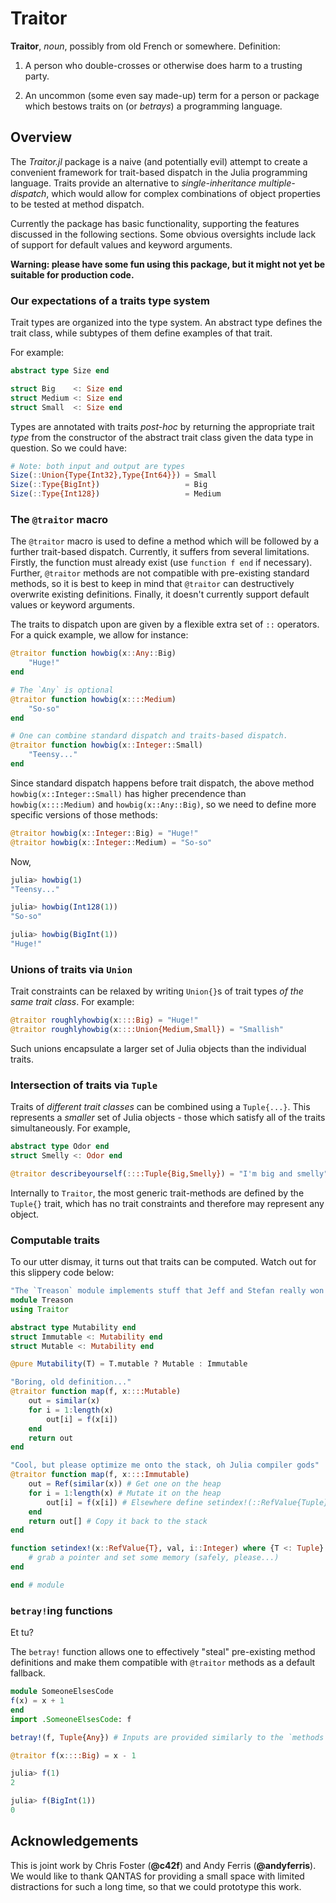 # Traitor

**Traitor**, *noun*, possibly from old French or somewhere. Definition:

1. A person who double-crosses or otherwise does harm to a trusting party.

2. An uncommon (some even say made-up) term for a person or package which
bestows traits on (or *betrays*) a programming language.

## Overview

The *Traitor.jl* package is a naive (and potentially evil) attempt to create a
convenient framework for trait-based dispatch in the Julia programming language.
Traits provide an alternative to *single-inheritance multiple-dispatch*,
which would allow for complex combinations of object properties to be tested
at method dispatch.

Currently the package has basic functionality, supporting the features
discussed in the following sections. Some obvious oversights include lack of
support for default values and keyword arguments.

**Warning: please have some fun using this package, but it might not yet be suitable for production code.**

### Our expectations of a traits type system

Trait types are organized into the type system. An abstract type defines the
trait class, while subtypes of them define examples of that trait.

For example:

```julia
abstract type Size end

struct Big    <: Size end
struct Medium <: Size end
struct Small  <: Size end
```

Types are annotated with traits *post-hoc* by returning the appropriate trait
*type* from the constructor of the abstract trait class given the data type in
question. So we could have:

```julia
# Note: both input and output are types
Size(::Union{Type{Int32},Type{Int64}}) = Small
Size(::Type{BigInt})                   = Big
Size(::Type{Int128})                   = Medium
```

### The `@traitor` macro

The `@traitor` macro is used to define a method which will be followed by a
further trait-based dispatch. Currently, it suffers from several limitations.
Firstly, the function must already exist (use `function f end` if necessary).
Further, `@traitor` methods are not compatible with pre-existing standard
methods, so it is best to keep in mind that `@traitor` can destructively
overwrite existing definitions. Finally, it doesn't currently support default
values or keyword arguments.

The traits to dispatch upon are given by a flexible extra set of `::` operators.
For a quick example, we allow for instance:
```julia
@traitor function howbig(x::Any::Big)
    "Huge!"
end

# The `Any` is optional
@traitor function howbig(x::::Medium)
    "So-so"
end

# One can combine standard dispatch and traits-based dispatch. 
@traitor function howbig(x::Integer::Small)
    "Teensy..."
end
```
Since standard dispatch happens before trait dispatch, the above method `howbig(x::Integer::Small)` has higher precendence than `howbig(x::::Medium)` and `howbig(x::Any::Big)`, so we need to define more specific versions of those methods:
```julia
@traitor howbig(x::Integer::Big) = "Huge!"
@traitor howbig(x::Integer::Medium) = "So-so"
```
Now,
```julia
julia> howbig(1)
"Teensy..."

julia> howbig(Int128(1))
"So-so"

julia> howbig(BigInt(1))
"Huge!"

```



### Unions of traits via `Union`

Trait constraints can be relaxed by writing `Union{}`s of trait types *of the
same trait class*. For example:
```julia
@traitor roughlyhowbig(x::::Big) = "Huge!"
@traitor roughlyhowbig(x::::Union{Medium,Small}) = "Smallish"
```

Such unions encapsulate a larger set of Julia objects than the individual traits.

### Intersection of traits via `Tuple`

Traits of *different trait classes* can be combined using a `Tuple{...}`. This
represents a *smaller* set of Julia objects - those which satisfy all of the
traits simultaneously. For example,
```julia
abstract type Odor end
struct Smelly <: Odor end

@traitor describeyourself(::::Tuple{Big,Smelly}) = "I'm big and smelly"
```

Internally to `Traitor`, the most generic trait-methods are defined by the
`Tuple{}` trait, which has no trait constraints and therefore may represent any
object.

### Computable traits

To our utter dismay, it turns out that traits can be computed. Watch out for
this slippery code below:

```julia
"The `Treason` module implements stuff that Jeff and Stefan really won't like."
module Treason
using Traitor

abstract type Mutability end
struct Immutable <: Mutability end
struct Mutable <: Mutability end

@pure Mutability(T) = T.mutable ? Mutable : Immutable

"Boring, old definition..."
@traitor function map(f, x::::Mutable)
    out = similar(x)
    for i = 1:length(x)
        out[i] = f(x[i])
    end
    return out
end

"Cool, but please optimize me onto the stack, oh Julia compiler gods"
@traitor function map(f, x::::Immutable)
    out = Ref(similar(x)) # Get one on the heap
    for i = 1:length(x) # Mutate it on the heap
        out[i] = f(x[i]) # Elsewhere define setindex!(::RefValue{Tuple}), etc
    end
    return out[] # Copy it back to the stack
end

function setindex!(x::RefValue{T}, val, i::Integer) where {T <: Tuple}
    # grab a pointer and set some memory (safely, please...)
end

end # module
```

### `betray!`ing functions

Et tu?

The `betray!` function allows one to effectively "steal"
pre-existing method definitions and make them compatible with `@traitor` methods
as a default fallback. 

```julia
module SomeoneElsesCode
f(x) = x + 1
end
import .SomeoneElsesCode: f

betray!(f, Tuple{Any}) # Inputs are provided similarly to the `methods` of `code_lowered` functions

@traitor f(x::::Big) = x - 1
```

```julia
julia> f(1)
2

julia> f(BigInt(1))
0
```

## Acknowledgements

This is joint work by Chris Foster (**@c42f**) and Andy Ferris (**@andyferris**).
We would like to thank QANTAS for providing a small space with limited distractions
for such a long time, so that we could prototype this work.
